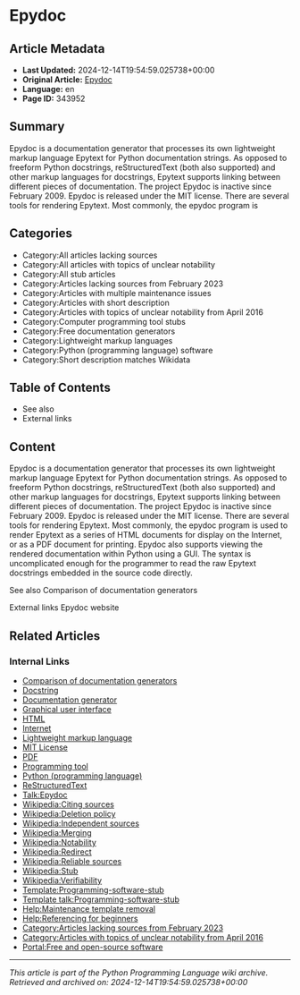 # Epydoc

## Article Metadata

- **Last Updated:** 2024-12-14T19:54:59.025738+00:00
- **Original Article:** [Epydoc](https://en.wikipedia.org/wiki/Epydoc)
- **Language:** en
- **Page ID:** 343952

## Summary

Epydoc is a documentation generator that processes its own lightweight markup language Epytext for Python documentation strings. As opposed to freeform Python docstrings, reStructuredText (both also supported) and other markup languages for docstrings, Epytext supports linking between different pieces of documentation.  The project Epydoc is inactive since February 2009. Epydoc is released under the MIT license.
There are several tools for rendering Epytext. Most commonly, the epydoc program is 

## Categories

- Category:All articles lacking sources
- Category:All articles with topics of unclear notability
- Category:All stub articles
- Category:Articles lacking sources from February 2023
- Category:Articles with multiple maintenance issues
- Category:Articles with short description
- Category:Articles with topics of unclear notability from April 2016
- Category:Computer programming tool stubs
- Category:Free documentation generators
- Category:Lightweight markup languages
- Category:Python (programming language) software
- Category:Short description matches Wikidata

## Table of Contents

- See also
- External links

## Content

Epydoc is a documentation generator that processes its own lightweight markup language Epytext for Python documentation strings. As opposed to freeform Python docstrings, reStructuredText (both also supported) and other markup languages for docstrings, Epytext supports linking between different pieces of documentation.  The project Epydoc is inactive since February 2009. Epydoc is released under the MIT license.
There are several tools for rendering Epytext. Most commonly, the epydoc program is used to render Epytext as a series of HTML documents for display on the Internet, or as a PDF document for printing. Epydoc also supports viewing the rendered documentation within Python using a GUI. The syntax is uncomplicated enough for the programmer to read the raw Epytext docstrings embedded in the source code directly.

See also
Comparison of documentation generators

External links
Epydoc website

## Related Articles

### Internal Links

- [Comparison of documentation generators](https://en.wikipedia.org/wiki/Comparison_of_documentation_generators)
- [Docstring](https://en.wikipedia.org/wiki/Docstring)
- [Documentation generator](https://en.wikipedia.org/wiki/Documentation_generator)
- [Graphical user interface](https://en.wikipedia.org/wiki/Graphical_user_interface)
- [HTML](https://en.wikipedia.org/wiki/HTML)
- [Internet](https://en.wikipedia.org/wiki/Internet)
- [Lightweight markup language](https://en.wikipedia.org/wiki/Lightweight_markup_language)
- [MIT License](https://en.wikipedia.org/wiki/MIT_License)
- [PDF](https://en.wikipedia.org/wiki/PDF)
- [Programming tool](https://en.wikipedia.org/wiki/Programming_tool)
- [Python (programming language)](https://en.wikipedia.org/wiki/Python_(programming_language))
- [ReStructuredText](https://en.wikipedia.org/wiki/ReStructuredText)
- [Talk:Epydoc](https://en.wikipedia.org/wiki/Talk:Epydoc)
- [Wikipedia:Citing sources](https://en.wikipedia.org/wiki/Wikipedia:Citing_sources)
- [Wikipedia:Deletion policy](https://en.wikipedia.org/wiki/Wikipedia:Deletion_policy)
- [Wikipedia:Independent sources](https://en.wikipedia.org/wiki/Wikipedia:Independent_sources)
- [Wikipedia:Merging](https://en.wikipedia.org/wiki/Wikipedia:Merging)
- [Wikipedia:Notability](https://en.wikipedia.org/wiki/Wikipedia:Notability)
- [Wikipedia:Redirect](https://en.wikipedia.org/wiki/Wikipedia:Redirect)
- [Wikipedia:Reliable sources](https://en.wikipedia.org/wiki/Wikipedia:Reliable_sources)
- [Wikipedia:Stub](https://en.wikipedia.org/wiki/Wikipedia:Stub)
- [Wikipedia:Verifiability](https://en.wikipedia.org/wiki/Wikipedia:Verifiability)
- [Template:Programming-software-stub](https://en.wikipedia.org/wiki/Template:Programming-software-stub)
- [Template talk:Programming-software-stub](https://en.wikipedia.org/wiki/Template_talk:Programming-software-stub)
- [Help:Maintenance template removal](https://en.wikipedia.org/wiki/Help:Maintenance_template_removal)
- [Help:Referencing for beginners](https://en.wikipedia.org/wiki/Help:Referencing_for_beginners)
- [Category:Articles lacking sources from February 2023](https://en.wikipedia.org/wiki/Category:Articles_lacking_sources_from_February_2023)
- [Category:Articles with topics of unclear notability from April 2016](https://en.wikipedia.org/wiki/Category:Articles_with_topics_of_unclear_notability_from_April_2016)
- [Portal:Free and open-source software](https://en.wikipedia.org/wiki/Portal:Free_and_open-source_software)

---
_This article is part of the Python Programming Language wiki archive._
_Retrieved and archived on: 2024-12-14T19:54:59.025738+00:00_